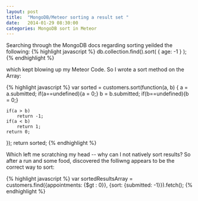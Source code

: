 ```yaml
---
layout: post
title:  "MongoDB/Meteor sorting a result set "
date:   2014-01-29 08:30:00
categories: MongoDB sort in Meteor
---
```


Searching through the MongoDB docs regarding sorting yeilded the following:
{% highlight javascript %}
db.collection.find().sort( { age: -1 } );
{% endhighlight %}

which kept blowing up my Meteor Code. So I wrote a sort method on the Array:

{% highlight javascript %}
var sorted = customers.sort(function(a, b) {
    a = a.submitted;
    if(a==undefined){a = 0;}
    b = b.submitted;
    if(b==undefined){b = 0;}

    if(a > b)
        return -1;
    if(a < b)
        return 1;
    return 0;
});
return sorted;
{% endhighlight %}

Which left me scratching my head -- why can I not natively sort results? So after a run and some food, discovered the folliwng appears to be the correct way to sort:

{% highlight javascript %}
var sortedResultsArray = customers.find({appointments: {$gt : 0}}, 
{sort: {submitted: -1}}).fetch();
{% endhighlight %}

